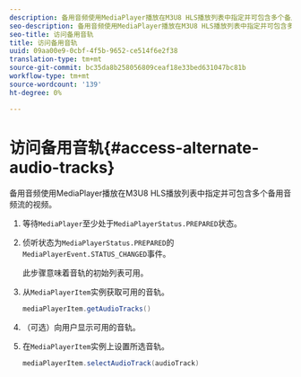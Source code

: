 ```yaml
---
description: 备用音频使用MediaPlayer播放在M3U8 HLS播放列表中指定并可包含多个备用音频流的视频。
seo-description: 备用音频使用MediaPlayer播放在M3U8 HLS播放列表中指定并可包含多个备用音频流的视频。
seo-title: 访问备用音轨
title: 访问备用音轨
uuid: 09aa00e9-0cbf-4f5b-9652-ce514f6e2f38
translation-type: tm+mt
source-git-commit: bc35da8b258056809ceaf18e33bed631047bc81b
workflow-type: tm+mt
source-wordcount: '139'
ht-degree: 0%

---
```



# 访问备用音轨{#access-alternate-audio-tracks}

备用音频使用MediaPlayer播放在M3U8 HLS播放列表中指定并可包含多个备用音频流的视频。

1. 等待`MediaPlayer`至少处于`MediaPlayerStatus.PREPARED`状态。
1. 侦听状态为`MediaPlayerStatus.PREPARED`的`MediaPlayerEvent.STATUS_CHANGED`事件。

   此步骤意味着音轨的初始列表可用。

1. 从`MediaPlayerItem`实例获取可用的音轨。

   ```java
   mediaPlayerItem.getAudioTracks()
   ```

1. （可选）向用户显示可用的音轨。
1. 在`MediaPlayerItem`实例上设置所选音轨。

   ```java
   mediaPlayerItem.selectAudioTrack(audioTrack)
   ```
